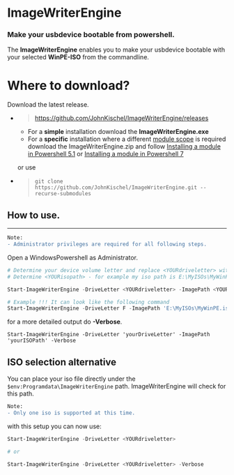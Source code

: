 ﻿# ImageWriterEngine
### Make your usbdevice bootable from powershell.

The **ImageWriterEngine** enables you to make your usbdevice bootable with your selected **WinPE-ISO** from the commandline.

# Where to download?

Download the latest release.
- > https://github.com/JohnKischel/ImageWriterEngine/releases
    - For a **simple** installation download the **ImageWriterEngine.exe**
    - For a **specific** installation where a different [module scope](https://docs.microsoft.com/en-us/powershell/module/microsoft.powershell.core/about/about_modules?view=powershell-7#module-and-dsc-resource-locations-and-psmodulepath) is required download the ImageWriterEngine.zip and follow [Installing a module in Powershell 5.1](https://docs.microsoft.com/de-de/powershell/scripting/developer/module/installing-a-powershell-module?view=powershell-5.1>) or 
[Installing a module in Powershell 7](https://docs.microsoft.com/de-de/powershell/scripting/developer/module/installing-a-powershell-module?view=powershell-7)

    or use 

- > ```git clone https://github.com/JohnKischel/ImageWriterEngine.git --recurse-submodules```

## How to use.
---
```diff
Note:
- Administrator privileges are required for all following steps.
```
Open a WindowsPowershell as Administrator.
```Powershell
# Determine your device volume letter and replace <YOURdriveletter> with it.
# Determine <YOURisopath> - for example my iso path is E:\MyISOs\MyWinPE.iso

Start-ImageWriterEngine -DriveLetter <YOURdriveletter> -ImagePath <YOURisopath>

# Example !!! It can look like the following command
Start-ImageWriterEngine -DriveLetter F -ImagePath 'E:\MyISOs\MyWinPE.iso'
```

for a more detailed output do **-Verbose**.
```
Start-ImageWriterEngine -DriveLetter 'yourDriveLetter' -ImagePath 'yourISOPath' -Verbose
```
## ISO selection alternative
You can place your iso file directly under the `$env:Programdata\ImageWriterEngine` path.
ImageWriterEngine will check for this path.
```diff
Note:
- Only one iso is supported at this time.
```
with this setup you can now use:
```Powershell
Start-ImageWriterEngine -DriveLetter <YOURdriveletter>

# or 

Start-ImageWriterEngine -DriveLetter <YOURdriveletter> -Verbose
```